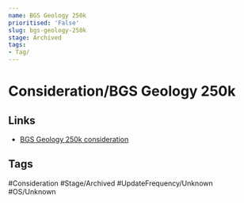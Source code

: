 ```yaml
---
name: BGS Geology 250k
prioritised: 'False'
slug: bgs-geology-250k
stage: Archived
tags:
- Tag/
---
```


# Consideration/BGS Geology 250k



## Links

* [BGS Geology 250k consideration](https://design.planning.data.gov.uk/planning-consideration/bgs-geology-250k)

## Tags

#Consideration #Stage/Archived #UpdateFrequency/Unknown #OS/Unknown